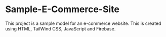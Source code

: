 # Sample-E-Commerce-Site
This project is a sample model for an e-commerce website.
This is created using HTML, TailWind CSS, JavaScript and Firebase.
